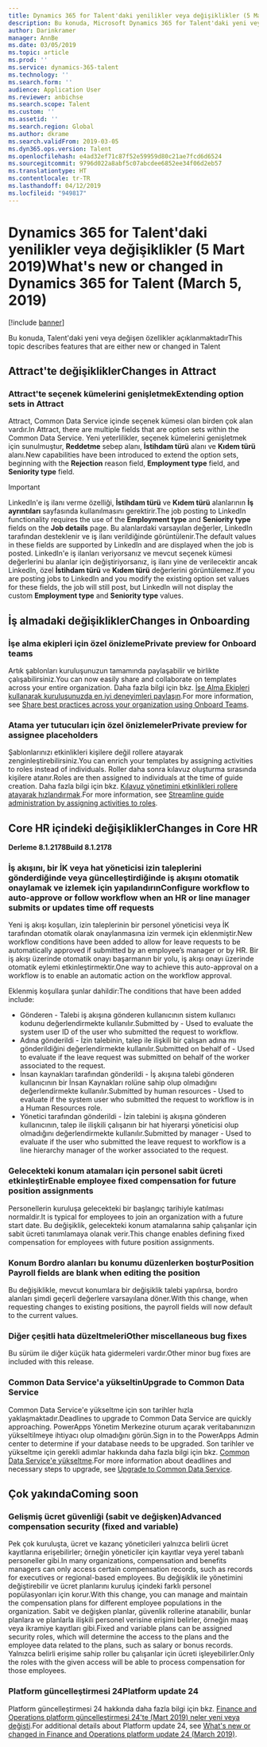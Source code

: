 ```yaml
---
title: Dynamics 365 for Talent'daki yenilikler veya değişiklikler (5 Mart 2019)
description: Bu konuda, Microsoft Dynamics 365 for Talent'daki yeni veya değişen özellikler açıklanmaktadır.
author: Darinkramer
manager: AnnBe
ms.date: 03/05/2019
ms.topic: article
ms.prod: ''
ms.service: dynamics-365-talent
ms.technology: ''
ms.search.form: ''
audience: Application User
ms.reviewer: anbichse
ms.search.scope: Talent
ms.custom: ''
ms.assetid: ''
ms.search.region: Global
ms.author: dkrame
ms.search.validFrom: 2019-03-05
ms.dyn365.ops.version: Talent
ms.openlocfilehash: e4ad32ef71c87f52e59959d80c21ae7fcd6d6524
ms.sourcegitcommit: 9796d022a8abf5c07abcdee6852ee34f06d2eb57
ms.translationtype: HT
ms.contentlocale: tr-TR
ms.lasthandoff: 04/12/2019
ms.locfileid: "949817"
---
```

# <a name="whats-new-or-changed-in-dynamics-365-for-talent-march-5-2019"></a><span data-ttu-id="03a36-103">Dynamics 365 for Talent'daki yenilikler veya değişiklikler (5 Mart 2019)</span><span class="sxs-lookup"><span data-stu-id="03a36-103">What's new or changed in Dynamics 365 for Talent (March 5, 2019)</span></span>

[!include [banner](includes/banner.md)]

<span data-ttu-id="03a36-104">Bu konuda, Talent'daki yeni veya değişen özellikler açıklanmaktadır</span><span class="sxs-lookup"><span data-stu-id="03a36-104">This topic describes features that are either new or changed in Talent</span></span>

## <a name="changes-in-attract"></a><span data-ttu-id="03a36-105">Attract'te değişiklikler</span><span class="sxs-lookup"><span data-stu-id="03a36-105">Changes in Attract</span></span>

### <a name="extending-option-sets-in-attract"></a><span data-ttu-id="03a36-106">Attract'te seçenek kümelerini genişletmek</span><span class="sxs-lookup"><span data-stu-id="03a36-106">Extending option sets in Attract</span></span>

<span data-ttu-id="03a36-107">Attract, Common Data Service içinde seçenek kümesi olan birden çok alan vardır.</span><span class="sxs-lookup"><span data-stu-id="03a36-107">In Attract, there are multiple fields that are option sets within the Common Data Service.</span></span> <span data-ttu-id="03a36-108">Yeni yeterlilikler, seçenek kümelerini genişletmek için sunulmuştur, **Reddetme** sebep alanı, **İstihdam türü** alanı ve **Kıdem türü** alanı.</span><span class="sxs-lookup"><span data-stu-id="03a36-108">New capabilities have been introduced to extend the option sets, beginning with the **Rejection** reason field, **Employment type** field, and **Seniority type** field.</span></span>

> [!IMPORTANT]
> <span data-ttu-id="03a36-109">LinkedIn'e iş ilanı verme özelliği, **İstihdam türü** ve **Kıdem türü** alanlarının **İş ayrıntıları** sayfasında kullanılmasını gerektirir.</span><span class="sxs-lookup"><span data-stu-id="03a36-109">The job posting to LinkedIn functionality requires the use of the **Employment type** and **Seniority type** fields on the **Job details** page.</span></span> <span data-ttu-id="03a36-110">Bu alanlardaki varsayılan değerler, LinkedIn tarafından desteklenir ve iş ilanı verildiğinde görüntülenir.</span><span class="sxs-lookup"><span data-stu-id="03a36-110">The default values in these fields are supported by LinkedIn and are displayed when the job is posted.</span></span> <span data-ttu-id="03a36-111">LinkedIn'e iş ilanları veriyorsanız ve mevcut seçenek kümesi değerlerini bu alanlar için değiştiriyorsanız, iş ilanı yine de verilecektir ancak LinkedIn, özel **İstihdam türü** ve **Kıdem türü** değerlerini görüntülemez.</span><span class="sxs-lookup"><span data-stu-id="03a36-111">If you are posting jobs to LinkedIn and you modify the existing option set values for these fields, the job will still post, but LinkedIn will not display the custom **Employment type** and **Seniority type** values.</span></span>

## <a name="changes-in-onboarding"></a><span data-ttu-id="03a36-112">İş almadaki değişiklikler</span><span class="sxs-lookup"><span data-stu-id="03a36-112">Changes in Onboarding</span></span>

### <a name="private-preview-for-onboard-teams"></a><span data-ttu-id="03a36-113">İşe alma ekipleri için özel önizleme</span><span class="sxs-lookup"><span data-stu-id="03a36-113">Private preview for Onboard teams</span></span>
<span data-ttu-id="03a36-114">Artık şablonları kuruluşunuzun tamamında paylaşabilir ve birlikte çalışabilirsiniz.</span><span class="sxs-lookup"><span data-stu-id="03a36-114">You can now easily share and collaborate on templates across your entire organization.</span></span> <span data-ttu-id="03a36-115">Daha fazla bilgi için bkz. [İşe Alma Ekipleri kullanarak kuruluşunuzda en iyi deneyimleri paylaşın](https://docs.microsoft.com/en-us/business-applications-release-notes/April19/dynamics365-talent/onboard/share-best-practices-teams).</span><span class="sxs-lookup"><span data-stu-id="03a36-115">For more information, see [Share best practices across your organization using Onboard Teams](https://docs.microsoft.com/en-us/business-applications-release-notes/April19/dynamics365-talent/onboard/share-best-practices-teams).</span></span>

### <a name="private-preview-for-assignee-placeholders"></a><span data-ttu-id="03a36-116">Atama yer tutucuları için özel önizlemeler</span><span class="sxs-lookup"><span data-stu-id="03a36-116">Private preview for assignee placeholders</span></span>
<span data-ttu-id="03a36-117">Şablonlarınızı etkinlikleri kişilere değil rollere atayarak zenginleştirebilirsiniz.</span><span class="sxs-lookup"><span data-stu-id="03a36-117">You can enrich your templates by assigning activities to roles instead of individuals.</span></span> <span data-ttu-id="03a36-118">Roller daha sonra kılavuz oluşturma sırasında kişilere atanır.</span><span class="sxs-lookup"><span data-stu-id="03a36-118">Roles are then assigned to individuals at the time of guide creation.</span></span> <span data-ttu-id="03a36-119">Daha fazla bilgi için bkz. [Kılavuz yönetimini etkinlikleri rollere atayarak hızlandırmak](https://docs.microsoft.com/en-us/business-applications-release-notes/April19/dynamics365-talent/onboard/assign-activities-roles).</span><span class="sxs-lookup"><span data-stu-id="03a36-119">For more information, see [Streamline guide administration by assigning activities to roles](https://docs.microsoft.com/en-us/business-applications-release-notes/April19/dynamics365-talent/onboard/assign-activities-roles).</span></span>

## <a name="changes-in-core-hr"></a><span data-ttu-id="03a36-120">Core HR içindeki değişiklikler</span><span class="sxs-lookup"><span data-stu-id="03a36-120">Changes in Core HR</span></span>
<span data-ttu-id="03a36-121">**Derleme 8.1.2178**</span><span class="sxs-lookup"><span data-stu-id="03a36-121">**Build 8.1.2178**</span></span>

### <a name="configure-workflow-to-auto-approve-or-follow-workflow-when-an-hr-or-line-manager-submits-or-updates-time-off-requests"></a><span data-ttu-id="03a36-122">İş akışını, bir İK veya hat yöneticisi izin taleplerini gönderdiğinde veya güncelleştirdiğinde iş akışını otomatik onaylamak ve izlemek için yapılandırın</span><span class="sxs-lookup"><span data-stu-id="03a36-122">Configure workflow to auto-approve or follow workflow when an HR or line manager submits or updates time off requests</span></span>
<span data-ttu-id="03a36-123">Yeni iş akışı koşulları, izin taleplerinin bir personel yöneticisi veya İK tarafından otomatik olarak onaylanmasına izin vermek için eklenmiştir.</span><span class="sxs-lookup"><span data-stu-id="03a36-123">New workflow conditions have been added to allow for leave requests to be automatically approved if submitted by an employee’s manager or by HR.</span></span> <span data-ttu-id="03a36-124">Bir iş akışı üzerinde otomatik onayı başarmanın bir yolu, iş akışı onayı üzerinde otomatik eylemi etkinleştirmektir.</span><span class="sxs-lookup"><span data-stu-id="03a36-124">One way to achieve this auto-approval on a workflow is to enable an automatic action on the workflow approval.</span></span>

<span data-ttu-id="03a36-125">Eklenmiş koşullara şunlar dahildir:</span><span class="sxs-lookup"><span data-stu-id="03a36-125">The conditions that have been added include:</span></span>

- <span data-ttu-id="03a36-126">Gönderen - Talebi iş akışına gönderen kullanıcının sistem kullanıcı kodunu değerlendirmekte kullanılır.</span><span class="sxs-lookup"><span data-stu-id="03a36-126">Submitted by - Used to evaluate the system user ID of the user who submitted the request to workflow.</span></span>
- <span data-ttu-id="03a36-127">Adına gönderildi - İzin talebinin, talep ile ilişkili bir çalışan adına mı gönderildiğini değerlendirmekte kullanılır.</span><span class="sxs-lookup"><span data-stu-id="03a36-127">Submitted on behalf of - Used to evaluate if the leave request was submitted on behalf of the worker associated to the request.</span></span>
- <span data-ttu-id="03a36-128">İnsan kaynakları tarafından gönderildi - İş akışına talebi gönderen kullanıcının bir İnsan Kaynakları rolüne sahip olup olmadığını değerlendirmekte kullanılır.</span><span class="sxs-lookup"><span data-stu-id="03a36-128">Submitted by human resources - Used to evaluate if the system user who submitted the request to workflow is in a Human Resources role.</span></span>
- <span data-ttu-id="03a36-129">Yönetici tarafından gönderildi - İzin talebini iş akışına gönderen kullanıcının, talep ile ilişkili çalışanın bir hat hiyerarşi yöneticisi olup olmadığını değerlendirmekte kullanılır.</span><span class="sxs-lookup"><span data-stu-id="03a36-129">Submitted by manager - Used to evaluate if the user who submitted the leave request to workflow is a line hierarchy manager of the worker associated to the request.</span></span>

### <a name="enable-employee-fixed-compensation-for-future-position-assignments"></a><span data-ttu-id="03a36-130">Gelecekteki konum atamaları için personel sabit ücreti etkinleştir</span><span class="sxs-lookup"><span data-stu-id="03a36-130">Enable employee fixed compensation for future position assignments</span></span>
<span data-ttu-id="03a36-131">Personellerin kuruluşa gelecekteki bir başlangıç tarihiyle katılması normaldir.</span><span class="sxs-lookup"><span data-stu-id="03a36-131">It is typical for employees to join an organization with a future start date.</span></span> <span data-ttu-id="03a36-132">Bu değişiklik, gelecekteki konum atamalarına sahip çalışanlar için sabit ücreti tanımlamaya olanak verir.</span><span class="sxs-lookup"><span data-stu-id="03a36-132">This change enables defining fixed compensation for employees with future position assignments.</span></span>

### <a name="position-payroll-fields-are-blank-when-editing-the-position"></a><span data-ttu-id="03a36-133">Konum Bordro alanları bu konumu düzenlerken boştur</span><span class="sxs-lookup"><span data-stu-id="03a36-133">Position Payroll fields are blank when editing the position</span></span>
<span data-ttu-id="03a36-134">Bu değişiklikle, mevcut konumlara bir değişiklik talebi yapılırsa, bordro alanları şimdi geçerli değerlere varsayılana döner.</span><span class="sxs-lookup"><span data-stu-id="03a36-134">With this change, when requesting changes to existing positions, the payroll fields will now default to the current values.</span></span>

### <a name="other-miscellaneous-bug-fixes"></a><span data-ttu-id="03a36-135">Diğer çeşitli hata düzeltmeleri</span><span class="sxs-lookup"><span data-stu-id="03a36-135">Other miscellaneous bug fixes</span></span>
<span data-ttu-id="03a36-136">Bu sürüm ile diğer küçük hata gidermeleri vardır.</span><span class="sxs-lookup"><span data-stu-id="03a36-136">Other minor bug fixes are included with this release.</span></span>

### <a name="upgrade-to-common-data-service"></a><span data-ttu-id="03a36-137">Common Data Service'a yükseltin</span><span class="sxs-lookup"><span data-stu-id="03a36-137">Upgrade to Common Data Service</span></span>
<span data-ttu-id="03a36-138">Common Data Service'e yükseltme için son tarihler hızla yaklaşmaktadır.</span><span class="sxs-lookup"><span data-stu-id="03a36-138">Deadlines to upgrade to Common Data Service are quickly approaching.</span></span> <span data-ttu-id="03a36-139">PowerApps Yönetim Merkezine oturum açarak veritabanınızın yükseltilmeye ihtiyacı olup olmadığını görün.</span><span class="sxs-lookup"><span data-stu-id="03a36-139">Sign in to the PowerApps Admin center to determine if your database needs to be upgraded.</span></span> <span data-ttu-id="03a36-140">Son tarihler ve yükseltme için gerekli adımlar hakkında daha fazla bilgi için bkz. [Common Data Service'e yükseltme](https://docs.microsoft.com/en-us/common-data-service/upgradecds/introduction-upgrade-cds).</span><span class="sxs-lookup"><span data-stu-id="03a36-140">For more information about deadlines and necessary steps to upgrade, see [Upgrade to Common Data Service](https://docs.microsoft.com/en-us/common-data-service/upgradecds/introduction-upgrade-cds).</span></span>

## <a name="coming-soon"></a><span data-ttu-id="03a36-141">Çok yakında</span><span class="sxs-lookup"><span data-stu-id="03a36-141">Coming soon</span></span>

###  <a name="advanced-compensation-security-fixed-and-variable"></a><span data-ttu-id="03a36-142">Gelişmiş ücret güvenliği (sabit ve değişken)</span><span class="sxs-lookup"><span data-stu-id="03a36-142">Advanced compensation security (fixed and variable)</span></span>
<span data-ttu-id="03a36-143">Pek çok kuruluşta, ücret ve kazanç yöneticileri yalnızca belirli ücret kayıtlarına erişebilirler; örneğin yöneticiler için kayıtlar veya yerel tabanlı personeller gibi.</span><span class="sxs-lookup"><span data-stu-id="03a36-143">In many organizations, compensation and benefits managers can only access certain compensation records, such as records for executives or regional-based employees.</span></span> <span data-ttu-id="03a36-144">Bu değişiklik ile yönetimini değiştirebilir ve ücret planlarını kuruluş içindeki farklı personel popülasyonları için korur.</span><span class="sxs-lookup"><span data-stu-id="03a36-144">With this change, you can manage and maintain the compensation plans for different employee populations in the organization.</span></span> <span data-ttu-id="03a36-145">Sabit ve değişken planlar, güvenlik rollerine atanabilir, bunlar planlara ve planlarla ilişkili personel verisine erişimi belirler, örneğin maaş veya ikramiye kayıtları gibi.</span><span class="sxs-lookup"><span data-stu-id="03a36-145">Fixed and variable plans can be assigned security roles, which will determine the access to the plans and the employee data related to the plans, such as salary or bonus records.</span></span> <span data-ttu-id="03a36-146">Yalnızca belirli erişime sahip roller bu çalışanlar için ücreti işleyebilirler.</span><span class="sxs-lookup"><span data-stu-id="03a36-146">Only the roles with the given access will be able to process compensation for those employees.</span></span>

###  <a name="platform-update-24"></a><span data-ttu-id="03a36-147">Platform güncelleştirmesi 24</span><span class="sxs-lookup"><span data-stu-id="03a36-147">Platform update 24</span></span>
<span data-ttu-id="03a36-148">Platform güncelleştirmesi 24 hakkında daha fazla bilgi için bkz. [Finance and Operations platform güncelleştirmesi 24'te (Mart 2019) neler yeni veya değişti](https://docs.microsoft.com/en-us/dynamics365/unified-operations/fin-and-ops/get-started/whats-new-platform-update-24).</span><span class="sxs-lookup"><span data-stu-id="03a36-148">For additional details about Platform update 24, see [What's new or changed in Finance and Operations platform update 24 (March 2019)](https://docs.microsoft.com/en-us/dynamics365/unified-operations/fin-and-ops/get-started/whats-new-platform-update-24).</span></span>
